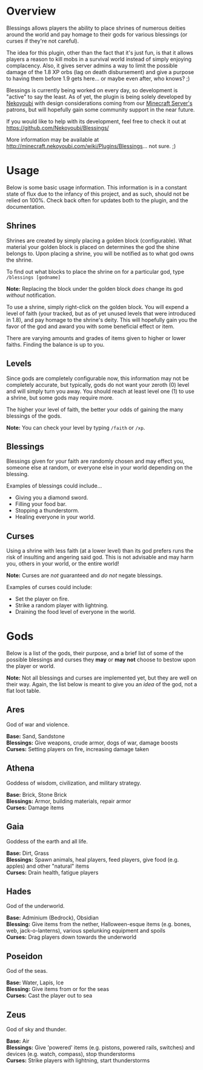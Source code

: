 Overview
========
Blessings allows players the ability to place shrines of numerous deities around the world and pay homage to their gods for various blessings (or curses if they're not careful).

The idea for this plugin, other than the fact that it's just fun, is that it allows players a reason to kill mobs in a survival world instead of simply enjoying complacency. Also, it gives server admins a way to limit the possible damage of the 1.8 XP orbs (lag on death disbursement) and give a purpose to having them before 1.9 gets here... or maybe even after, who knows? ;)

Blessings is currently being worked on every day, so development is "active" to say the least. As of yet, the plugin is being solely developed by [Nekoyoubi](/profiles/Nekoyoubi) with design considerations coming from our [Minecraft Server's](http://minecraft.nekoyoubi.com) patrons, but will hopefully gain some community support in the near future.

If you would like to help with its development, feel free to check it out at <https://github.com/Nekoyoubi/Blessings/>

More information may be available at <http://minecraft.nekoyoubi.com/wiki/Plugins/Blessings>... not sure. ;)

Usage
=====
Below is some basic usage information. This information is in a constant state of flux due to the infancy of this project, and as such, should not be relied on 100%. Check back often for updates both to the plugin, and the documentation.

Shrines
-------
Shrines are created by simply placing a golden block (configurable). What material your golden block is placed on determines the god the shine belongs to. Upon placing a shrine, you will be notified as to what god owns the shrine.

To find out what blocks to place the shrine on for a particular god, type `/blessings [godname]`

__Note:__ Replacing the block under the golden block *does* change its god *without* notification.

To use a shrine, simply right-click on the golden block. You will expend a level of faith (your tracked, but as of yet unused levels that were introduced in 1.8), and pay homage to the shrine's deity. This will hopefully gain you the favor of the god and award you with some beneficial effect or item.

There are varying amounts and grades of items given to higher or lower faiths. Finding the balance is up to you.

Levels
------
Since gods are completely configurable now, this information may not be completely accurate, but typically, gods do not want your zeroth (0) level and will simply turn you away. You should reach at least level one (1) to use a shrine, but some gods may require more.

The higher your level of faith, the better your odds of gaining the many blessings of the gods.

__Note:__ You can check your level by typing `/faith` or `/xp`.

Blessings
---------
Blessings given for your faith are randomly chosen and may effect you, someone else at random, or everyone else in your world depending on the blessing.

Examples of blessings could include...
* Giving you a diamond sword.
* Filling your food bar.
* Stopping a thunderstorm.
* Healing everyone in your world.

Curses
------
Using a shrine with less faith (at a lower level) than its god prefers runs the risk of insulting and angering said god. This is not advisable and may harm you, others in your world, or the entire world!

__Note:__ Curses are *not* guaranteed and *do not* negate blessings.

Examples of curses could include:
* Set the player on fire.
* Strike a random player with lightning.
* Draining the food level of everyone in the world.

Gods
====
Below is a list of the gods, their purpose, and a brief list of some of the possible blessings and curses they **may** or **may not** choose to bestow upon the player or world.

__Note:__ Not all blessings and curses are implemented yet, but they are well on their way. Again, the list below is meant to give you an *idea* of the god, not a flat loot table.

Ares
----
God of war and violence.

__Base:__ Sand, Sandstone  
__Blessings:__ Give weapons, crude armor, dogs of war, damage boosts  
__Curses:__ Setting players on fire, increasing damage taken  

Athena
----
Goddess of wisdom, civilization, and military strategy.

__Base:__ Brick, Stone Brick  
__Blessings:__ Armor, building materials, repair armor  
__Curses:__ Damage items  

Gaia
----
Goddess of the earth and all life.

__Base:__ Dirt, Grass  
__Blessings:__ Spawn animals, heal players, feed players, give food (e.g. apples) and other "natural" items  
__Curses:__ Drain health, fatigue players  

Hades
-----
God of the underworld.

__Base:__ Adminium (Bedrock), Obsidian  
__Blessing:__ Give items from the nether, Halloween-esque items (e.g. bones, web, jack-o-lanterns), various spelunking equipment and spoils  
__Curses:__ Drag players down towards the underworld  

Poseidon
-----
God of the seas.

__Base:__ Water, Lapis, Ice  
__Blessing:__ Give items from or for the seas  
__Curses:__ Cast the player out to sea  

Zeus
----
God of sky and thunder.

__Base:__ Air  
__Blessings:__ Give 'powered' items (e.g. pistons, powered rails, switches) and devices (e.g. watch, compass), stop thunderstorms  
__Curses:__ Strike players with lightning, start thunderstorms  